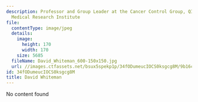```yaml
---
description: Professor and Group Leader at the Cancer Control Group, QIMR Berghofer
  Medical Research Institute
file:
  contentType: image/jpeg
  details:
    image:
      height: 170
      width: 170
    size: 5685
  fileName: David_Whiteman_600-150x150.jpg
  url: //images.ctfassets.net/bsux5spekp1p/34fODumeucIOCS0ksgcg8M/9b16c5a53ce114d046c7447988aa7d41/David_Whiteman_600-150x150.jpg
id: 34fODumeucIOCS0ksgcg8M
title: David Whiteman
---
```

No content found